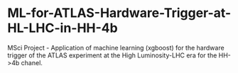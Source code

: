# ML-for-ATLAS-Hardware-Trigger-at-HL-LHC-in-HH-4b
MSci Project - Application of machine learning (xgboost) for the hardware trigger of the ATLAS experiment at the High Luminosity-LHC era for the HH->4b chanel.
